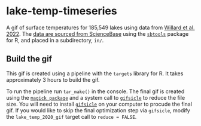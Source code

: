 # lake-temp-timeseries
A gif of surface temperatures for 185,549 lakes using data from [Willard et al. 2022](https://aslopubs.onlinelibrary.wiley.com/doi/10.1002/lol2.10249). The [data are sourced from ScienceBase](https://doi.org/10.5066/P9CEMS0M) using the [`sbtools`](https://github.com/USGS-R/sbtools) package for R, and placed in a subdirectory, `in/`. 


## Build the gif
This gif is created using a pipeline with the `targets` library for R. It takes approximately 3 hours to build the gif. 

To run the pipeline run `tar_make()` in the console. The final gif is created using the [`magick package`](https://github.com/ropensci/magick) and a system call to [`gifsicle`](https://www.lcdf.org/gifsicle/) to reduce the file size. You will need to install [`gifsicle`](https://www.lcdf.org/gifsicle/) on your computer to procude the final gif. If you would like to skip the final optimization step via `gifsicle`, modify the `lake_temp_2020_gif` target call to `reduce = FALSE`.


